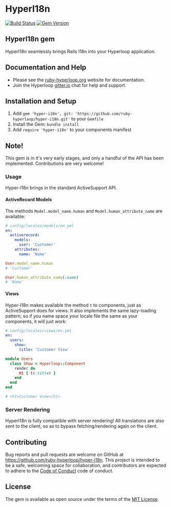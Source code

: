 #  HyperI18n
[![Build Status](https://travis-ci.org/ruby-hyperloop/hyper-i18n.svg?branch=master)](https://travis-ci.org/ruby-hyperloop/hyper-i18n)
[![Gem Version](https://badge.fury.io/rb/hyper-i18n.svg)](https://badge.fury.io/rb/hyper-i18n)

## HyperI18n gem

HyperI18n seamlessly brings Rails I18n into your Hyperloop application.


## Documentation and Help

+ Please see the [ruby-hyperloop.org](http://ruby-hyperloop.org/) website for documentation.
+ Join the Hyperloop [gitter.io](https://gitter.im/ruby-hyperloop/chat) chat for help and support.


## Installation and Setup

1. Add `gem 'hyper-i18n', git: 'https://github.com/ruby-hyperloop/hyper-i18n.git'` to your `Gemfile`
2. Install the Gem: `bundle install`
3. Add `require 'hyper-i18n'` to your components manifest


## Note!

This gem is in it's very early stages, and only a handful of the API has been implemented.
Contributions are very welcome!

### Usage

Hyper-I18n brings in the standard ActiveSupport API.


#### ActiveRecord Models

The methods `Model.model_name.human` and `Model.human_attribute_name` are available:

```yaml
# config/locales/models/en.yml
en:
  activerecord:
    models:
      user: 'Customer'
    attributes:
      name: 'Name'
```
```ruby
User.model_name.human
# 'Customer'

User.human_attribute_name(:name)
# 'Name'
```

#### Views

Hyper-I18n makes available the method `t` to components, just as ActiveSupport does for views.
It also implements the same lazy-loading pattern,
so if you name space your locale file the same as your components, it will just work:

```yaml
# config/locales/views/en.yml
en:
  users:
    show:
      title: 'Customer View'
```
```ruby
module Users
  class Show < Hyperloop::Component
    render do
      H1 { t(:title) }
    end
  end
end

# <h1>Customer View</h1>
```

### Server Rendering

HyperI18n is fully compatible with server rendering!
All translations are also sent to the client, so as to bypass fetching/rendering again on the client.

## Contributing

Bug reports and pull requests are welcome on GitHub at https://github.com/ruby-hyperloop/hyper-i18n.
This project is intended to be a safe, welcoming space for collaboration,
and contributors are expected to adhere to the [Code of Conduct](https://github.com/ruby-hyperloop/hyper-operation/blob/master/CODE_OF_CONDUCT.md) code of conduct.

## License

The gem is available as open source under the terms of the [MIT License](http://opensource.org/licenses/MIT).
